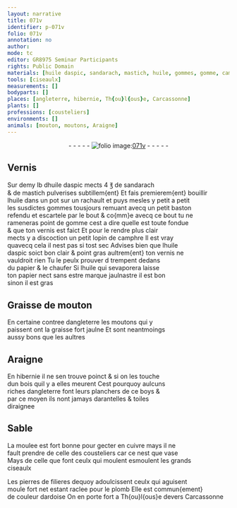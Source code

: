 ```yaml
---
layout: narrative
title: 071v
identifier: p-071v
folio: 071v
annotation: no
author:
mode: tc
editor: GR8975 Seminar Participants
rights: Public Domain
materials: [huile daspic, sandarach, mastich, huile, gommes, gomme, camphre, papier, Graisse de mouton, graisse, bois, boys, moulee, cuivre, celle des cousteliers, vase, pierres de filieres, plomb, ardoise]
tools: [ciseaulx]
measurements: []
bodyparts: []
places: [angleterre, hibernie, Th{ou}l{ous}e, Carcassonne]
plants: []
professions: [cousteliers]
environments: []
animals: [mouton, moutons, Araigne]
---
```


<div class="folio" align="center">- - - - - <a href="http://gallica.bnf.fr/ark:/12148/btv1b10500001g/f148.image" target="_blank"><img src="https://cu-mkp.github.io/2017-workshop-edition/assets/photo-icon.png" alt="folio image: " style="display:inline-block; margin-bottom:-3px;"/>071v</a> - - - - - </div>  
  

## Vernis

 
Sur demy lb d<span class="m">huile daspic</span> mects 4 ℥ de <span class="m">sandarach</span><br/> & de <span class="m">mastich</span> pulverises subtillem{ent} Et fais premierem{ent} bouillir<br/> l<span class="m">huile</span> dans un pot sur un rachault et puys mesles y petit <span class="add">a petit</span><br/> les susdictes <span class="m">gommes</span> tousjours remuant avecq un petit baston<br/> refendu et escartele par le bout & co{mm}e avecq ce bout tu ne<br/> rameneras point de <span class="m">gomme</span> cest a dire quelle est toute fondue<br/> & que ton vernis est faict Et pour le rendre plus clair<br/> mects y a discoction un petit lopin de <span class="m">camphre</span> Il est vray<br/> quavecq cela il nest pas si tost sec Advises bien que l<span class="m">huile<br/> daspic</span> soict bon clair & point gras aultrem{ent} ton vernis ne<br/> vauldroit rien Tu le peulx prouver <span class="del">d</span> trempent dedans<br/> du <span class="m">papier</span> & le chaufer Si l<span class="m">huile</span> qui sevaporera laisse<br/> ton <span class="m">papier</span> nect sans <span class="del">estre</span> marque jaulnastre il est bon<br/> sinon il est gras
 
 
  

## <span class="m">Graisse de <span class="al">mouton</span></span>

 
En certaine contree d<span class="pl">angleterre</span> les <span class="al">moutons</span> qui y<br/> paissent ont la <span class="m">graisse</span> fort jaulne Et sont neantmoings<br/> aussy bons que les aultres
 
 
  

## <span class="al">Araigne</span>

 
En <span class="pl">hibernie</span> il ne sen trouve poinct & si on les touche<br/> dun <span class="m">bois</span> quil y a elles meurent Cest pourquoy aulcuns<br/> riches d<span class="pl">angleterre</span> font leurs planchers de ce <span class="m">boys</span> &<br/> par ce moyen ils nont jamays darantelles & toiles<br/> diraignee
 
 
  

## Sable

 
La <span class="m">moulee</span> est fort bonne pour gecter en <span class="m">cuivre</span> mays il ne<br/> fault prendre de <span class="m">celle des <span class="pro">cousteliers</span></span> car ce nest que <span class="m">vase</span><br/> Mays de celle que font ceulx qui <span class="del">moulent</span> esmoulent les grands<br/> <span class="tl">ciseaulx</span>
 
Les <span class="m">pierres de filieres</span> dequoy adoulcissent ceulx qui aguisent<br/> moule fort net estant raclee pour le <span class="m">plomb</span> Elle est commun{ement}<br/> de couleur d<span class="m">ardoise</span> On en porte fort a <span class="pl">Th{ou}l{ous}e</span> devers <span class="pl">Carcassonne</span>
 
